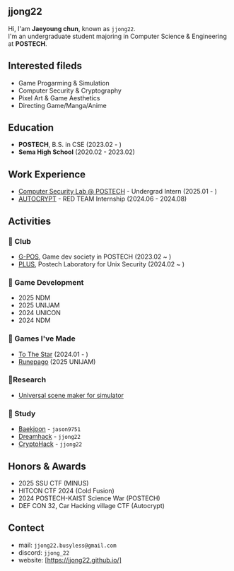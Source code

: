 ## jjong22

Hi, I'am **Jaeyoung chun**, known as `jjong22`.  
I'm an undergraduate student majoring in Computer Science & Engineering at **POSTECH**.


## Interested fileds
- Game Progarming & Simulation
- Computer Security & Cryptography
- Pixel Art & Game Aesthetics  
- Directing Game/Manga/Anime


## Education
- **POSTECH**, B.S. in CSE (2023.02 - )
- **Sema High School** (2020.02 - 2023.02)


## Work Experience
- [Computer Security Lab @ POSTECH] - Undergrad Intern (2025.01 - )
- [AUTOCRYPT] - RED TEAM Internship (2024.06 - 2024.08)


## Activities

### 🔸 Club
- [G-POS], Game dev society in POSTECH (2023.02 ~ )
- [PLUS], Postech Laboratory for Unix Security (2024.02 ~ )

### 🔸 Game Development
- 2025 NDM
- 2025 UNIJAM
- 2024 UNICON 
- 2024 NDM

### 🔸 Games I've Made
- [To The Star] (2024.01 - )
- [Runepago] (2025 UNIJAM)

### 🔸Research
- [Universal scene maker for simulator]

### 🔸 Study
- [Baekjoon] - `jason9751`
- [Dreamhack] - `jjong22`
- [CryptoHack] - `jjong22`


## Honors & Awards
- 2025 SSU CTF (MINUS)
- HITCON CTF 2024 (Cold Fusion)
- 2024 POSTECH-KAIST Science War (POSTECH)
- DEF CON 32, Car Hacking village CTF (Autocrypt)


## Contect
- mail: `jjong22.busyless@gmail.com`
- discord: `jjong_22`
- website: [https://jjong22.github.io/]


<!-- 링크 모음 -->

[G-POS]: https://github.com/GPOS-Gamemakers-in-POSTECH
[PLUS]: https://plus.or.kr/
[AUTOCRYPT]: https://autocrypt.co.kr/
[Computer Security Lab @ POSTECH]: https://compsec.postech.ac.kr/
[To The Star]: https://github.com/GPOS-Gamemakers-in-POSTECH/GPOS-2024-to_the_STAR
[Runepago]: https://github.com/jjong22/Runepago
[Universal scene maker for simulator]: https://github.com/jjong22/simulation-scene-maker
[https://jjong22.github.io/]: https://jjong22.github.io/

[Baekjoon]: https://solved.ac/profile/jason9751
[Dreamhack]: https://dreamhack.io/users/45064
[CryptoHack]: https://cryptohack.org/user/jjong22/
